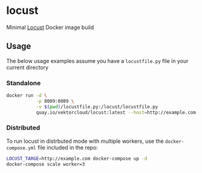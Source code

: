 # locust

Minimal [Locust](https://github.com/locustio/locust) Docker image build

## Usage

The below usage examples assume you have a `locustfile.py` file in your current directory

### Standalone

```bash
docker run -d \
           -p 8089:8089 \
           -v $(pwd)/locustfile.py:/locust/locustfile.py
           quay.io/vektorcloud/locust:latest --host=http://example.com
```

### Distributed

To run locust in distrbuted mode with multiple workers, use the `docker-compose.yml` file included in the repo:
```bash
LOCUST_TARGE=http://example.com docker-compose up -d
docker-compose scale worker=3
```
